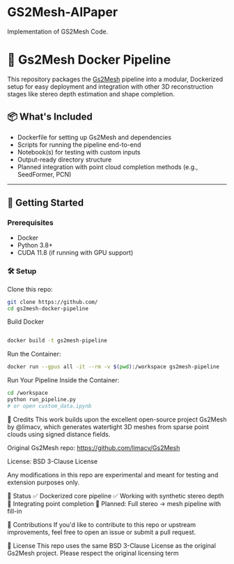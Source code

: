 # GS2Mesh-AIPaper
Implementation of GS2Mesh Code.
# 🧩 Gs2Mesh Docker Pipeline

This repository packages the [Gs2Mesh](https://github.com/limacv/Gs2Mesh) pipeline into a modular, Dockerized setup for easy deployment and integration with other 3D reconstruction stages like stereo depth estimation and shape completion.

## 📦 What's Included

- Dockerfile for setting up Gs2Mesh and dependencies
- Scripts for running the pipeline end-to-end
- Notebook(s) for testing with custom inputs
- Output-ready directory structure
- Planned integration with point cloud completion methods (e.g., SeedFormer, PCN)

---

## 🚀 Getting Started

### Prerequisites

- Docker
- Python 3.8+
- CUDA 11.8 (if running with GPU support)

### 🛠 Setup

Clone this repo:
```bash
git clone https://github.com/
cd gs2mesh-docker-pipeline
```
Build Docker 
```bash

docker build -t gs2mesh-pipeline
```

Run the Container:
```bash
docker run --gpus all -it --rm -v $(pwd):/workspace gs2mesh-pipeline
```

Run Your Pipeline Inside the Container:
```bash
cd /workspace
python run_pipeline.py
# or open custom_data.ipynb
```
🧾 Credits
This work builds upon the excellent open-source project Gs2Mesh by @limacv, which generates watertight 3D meshes from sparse point clouds using signed distance fields.

Original Gs2Mesh repo: https://github.com/limacv/Gs2Mesh

License: BSD 3-Clause License

Any modifications in this repo are experimental and meant for testing and extension purposes only.

🧪 Status
✅ Dockerized core pipeline
✅ Working with synthetic stereo depth
🔄 Integrating point completion
📌 Planned: Full stereo → mesh pipeline with fill-in

🤝 Contributions
If you'd like to contribute to this repo or upstream improvements, feel free to open an issue or submit a pull request.

📄 License
This repo uses the same BSD 3-Clause License as the original Gs2Mesh project. Please respect the original licensing term

